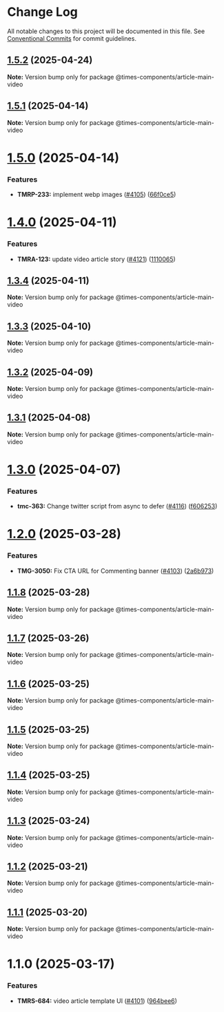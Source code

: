 # Change Log

All notable changes to this project will be documented in this file.
See [Conventional Commits](https://conventionalcommits.org) for commit guidelines.

## [1.5.2](https://github.com/newsuk/times-components/compare/@times-components/article-main-video@1.5.1...@times-components/article-main-video@1.5.2) (2025-04-24)

**Note:** Version bump only for package @times-components/article-main-video





## [1.5.1](https://github.com/newsuk/times-components/compare/@times-components/article-main-video@1.5.0...@times-components/article-main-video@1.5.1) (2025-04-14)

**Note:** Version bump only for package @times-components/article-main-video





# [1.5.0](https://github.com/newsuk/times-components/compare/@times-components/article-main-video@1.4.0...@times-components/article-main-video@1.5.0) (2025-04-14)


### Features

* **TMRP-233:** implement webp images ([#4105](https://github.com/newsuk/times-components/issues/4105)) ([66f0ce5](https://github.com/newsuk/times-components/commit/66f0ce53c4cd8fe101d66fc18c69c758e786af46))





# [1.4.0](https://github.com/newsuk/times-components/compare/@times-components/article-main-video@1.3.4...@times-components/article-main-video@1.4.0) (2025-04-11)


### Features

* **TMRA-123:** update video article story ([#4121](https://github.com/newsuk/times-components/issues/4121)) ([1110065](https://github.com/newsuk/times-components/commit/1110065265a05950bde0b2819fbadc7ea044e92a))





## [1.3.4](https://github.com/newsuk/times-components/compare/@times-components/article-main-video@1.3.3...@times-components/article-main-video@1.3.4) (2025-04-11)

**Note:** Version bump only for package @times-components/article-main-video





## [1.3.3](https://github.com/newsuk/times-components/compare/@times-components/article-main-video@1.3.2...@times-components/article-main-video@1.3.3) (2025-04-10)

**Note:** Version bump only for package @times-components/article-main-video





## [1.3.2](https://github.com/newsuk/times-components/compare/@times-components/article-main-video@1.3.1...@times-components/article-main-video@1.3.2) (2025-04-09)

**Note:** Version bump only for package @times-components/article-main-video





## [1.3.1](https://github.com/newsuk/times-components/compare/@times-components/article-main-video@1.3.0...@times-components/article-main-video@1.3.1) (2025-04-08)

**Note:** Version bump only for package @times-components/article-main-video





# [1.3.0](https://github.com/newsuk/times-components/compare/@times-components/article-main-video@1.2.0...@times-components/article-main-video@1.3.0) (2025-04-07)


### Features

* **tmc-363:** Change twitter script from async to defer ([#4116](https://github.com/newsuk/times-components/issues/4116)) ([f606253](https://github.com/newsuk/times-components/commit/f606253d5e4313c2233b3a878849c018d8efb2cb))





# [1.2.0](https://github.com/newsuk/times-components/compare/@times-components/article-main-video@1.1.8...@times-components/article-main-video@1.2.0) (2025-03-28)


### Features

* **TMG-3050:** Fix CTA URL for Commenting banner ([#4103](https://github.com/newsuk/times-components/issues/4103)) ([2a6b973](https://github.com/newsuk/times-components/commit/2a6b973bfaa40105beff42b0223ccb1fc82153c3))





## [1.1.8](https://github.com/newsuk/times-components/compare/@times-components/article-main-video@1.1.7...@times-components/article-main-video@1.1.8) (2025-03-28)

**Note:** Version bump only for package @times-components/article-main-video





## [1.1.7](https://github.com/newsuk/times-components/compare/@times-components/article-main-video@1.1.6...@times-components/article-main-video@1.1.7) (2025-03-26)

**Note:** Version bump only for package @times-components/article-main-video





## [1.1.6](https://github.com/newsuk/times-components/compare/@times-components/article-main-video@1.1.5...@times-components/article-main-video@1.1.6) (2025-03-25)

**Note:** Version bump only for package @times-components/article-main-video





## [1.1.5](https://github.com/newsuk/times-components/compare/@times-components/article-main-video@1.1.4...@times-components/article-main-video@1.1.5) (2025-03-25)

**Note:** Version bump only for package @times-components/article-main-video





## [1.1.4](https://github.com/newsuk/times-components/compare/@times-components/article-main-video@1.1.3...@times-components/article-main-video@1.1.4) (2025-03-25)

**Note:** Version bump only for package @times-components/article-main-video





## [1.1.3](https://github.com/newsuk/times-components/compare/@times-components/article-main-video@1.1.2...@times-components/article-main-video@1.1.3) (2025-03-24)

**Note:** Version bump only for package @times-components/article-main-video





## [1.1.2](https://github.com/newsuk/times-components/compare/@times-components/article-main-video@1.1.1...@times-components/article-main-video@1.1.2) (2025-03-21)

**Note:** Version bump only for package @times-components/article-main-video





## [1.1.1](https://github.com/newsuk/times-components/compare/@times-components/article-main-video@1.1.0...@times-components/article-main-video@1.1.1) (2025-03-20)

**Note:** Version bump only for package @times-components/article-main-video





# 1.1.0 (2025-03-17)


### Features

* **TMRS-684:** video article template UI  ([#4101](https://github.com/newsuk/times-components/issues/4101)) ([964bee6](https://github.com/newsuk/times-components/commit/964bee6570dba6247174606707675eebc8402f97))
